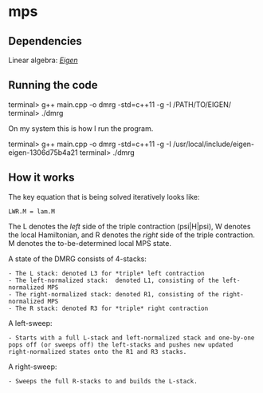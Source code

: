# mps

## Dependencies

Linear algebra: [*Eigen*](http://eigen.tuxfamily.org/)

## Running the code

terminal> g++ main.cpp -o dmrg -std=c++11 -g -I /PATH/TO/EIGEN/ 
terminal> ./dmrg

On my system this is how I run the program.

terminal> g++ main.cpp -o dmrg -std=c++11 -g -I /usr/local/include/eigen-eigen-1306d75b4a21 
terminal> ./dmrg

## How it works

The key equation that is being solved iteratively looks like:

    LWR.M = lam.M

The L denotes the *left* side of the triple contraction (psi|H|psi), W
denotes the local Hamiltonian, and R denotes the *right* side of the triple
contraction. M denotes the to-be-determined local MPS state.

A state of the DMRG consists of 4-stacks:

    - The L stack: denoted L3 for *triple* left contraction
    - The left-normalized stack:  denoted L1, consisting of the left-normalized MPS
    - The right-normalized stack: denoted R1, consisting of the right-normalized MPS
    - The R stack: denoted R3 for *triple* right contraction

A left-sweep:

    - Starts with a full L-stack and left-normalized stack and one-by-one
    pops off (or sweeps off) the left-stacks and pushes new updated
    right-normalized states onto the R1 and R3 stacks.

A right-sweep:

    - Sweeps the full R-stacks to and builds the L-stack.


